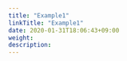 ```yaml
---
title: "Example1"
linkTitle: "Example1"
date: 2020-01-31T18:06:43+09:00
weight:
description:
---
```


